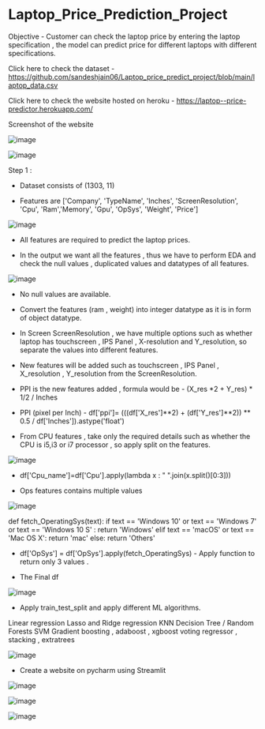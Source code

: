 # Laptop_Price_Prediction_Project

Objective - Customer can check the laptop price by entering the laptop specification , the model can predict price for different laptops with different specifications.

Click here to check the dataset - https://github.com/sandeshjain06/Laptop_price_predict_project/blob/main/laptop_data.csv

Click here to check the website hosted on heroku - https://laptop--price-predictor.herokuapp.com/


Screenshot of the website 

![image](https://user-images.githubusercontent.com/91243691/164948028-f1595989-0b17-4eac-8750-3e13c1bfa29b.png)

![image](https://user-images.githubusercontent.com/91243691/164949093-53f09d98-9afb-4387-bbdd-e2b2fdc54400.png)


Step 1 :

- Dataset consists of (1303, 11) 

- Features are ['Company', 'TypeName', 'Inches', 'ScreenResolution', 'Cpu', 'Ram','Memory', 'Gpu', 'OpSys', 'Weight', 'Price']

![image](https://user-images.githubusercontent.com/91243691/165020989-5063097d-bf08-4d5d-a125-42ac6d49130f.png)


- All features are required to predict the laptop prices.

- In the output we want all the features , thus we have to perform EDA and check the null values , duplicated values and datatypes of all features.

![image](https://user-images.githubusercontent.com/91243691/165021027-9c5f6688-006e-4cfb-831c-d8059007dc53.png)

- No null values are available.

- Convert the features (ram , weight) into integer datatype as it is in form of object datatype.

- In Screen ScreenResolution , we have multiple options such as whether laptop has touchscreen , IPS Panel , X-resolution and Y_resolution, so separate the values into different features.

- New features will be added such as touchscreen , IPS Panel , X_resolution , Y_resolution from the ScreenResolution.                                                   
-  PPI is the new features added , formula would be -  (X_res *2 + Y_res) * 1/2  / Inches

- PPI (pixel per Inch)  - df['ppi']= (((df['X_res']**2) + (df['Y_res']**2)) ** 0.5 / df['Inches']).astype('float')

- From CPU features , take only the required details such as whether the CPU is i5,i3 or i7 processor , so apply split on the features.

![image](https://user-images.githubusercontent.com/91243691/165017431-fd5fe511-91e3-4184-8e8e-c7e7db51d82e.png)

- df['Cpu_name']=df['Cpu'].apply(lambda x : " ".join(x.split()[0:3]))

- Ops features contains multiple values 

![image](https://user-images.githubusercontent.com/91243691/165017607-d5974005-51a5-4392-a829-73a7cfc336f1.png)

def fetch_OperatingSys(text):
    if text == 'Windows 10' or text == 'Windows 7' or text == 'Windows 10 S' :
        return 'Windows'
    elif text == 'macOS' or text == 'Mac OS X':
        return 'mac'
    else:
        return 'Others'
        
        
- df['OpSys'] = df['OpSys'].apply(fetch_OperatingSys)  - Apply function to return only 3 values .


- The Final df 

![image](https://user-images.githubusercontent.com/91243691/165017735-6e8f0f7b-85ea-4d46-8c0a-796b61a2615d.png)


-   Apply train_test_split and apply different ML algorithms.

Linear regression
Lasso and Ridge regression
KNN
Decision Tree / Random Forests
SVM
Gradient boosting , adaboost , xgboost
voting regressor , stacking , extratrees

![image](https://user-images.githubusercontent.com/91243691/165019672-320c7687-bb04-4eb5-ab33-5bee53a7967d.png)

- Create a website on pycharm using Streamlit


![image](https://user-images.githubusercontent.com/91243691/165020899-31fb5849-9145-417a-8924-e33572f96dfd.png)


![image](https://user-images.githubusercontent.com/91243691/165020918-74b7e3f0-9cd3-4f28-9f0d-e9a5ab5e2801.png)


![image](https://user-images.githubusercontent.com/91243691/165020866-a21f6fb4-c912-461e-9017-bfac85a7c8ae.png)
























